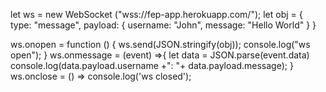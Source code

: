 let ws = new WebSocket ("wss://fep-app.herokuapp.com/");
let obj = {
    type: "message",
    payload: {
        username: "John",
        message: "Hello World"
    }
}

ws.onopen = function () {
	ws.send(JSON.stringify(obj));
	console.log("ws open");
}
ws.onmessage = (event) =>{
	let data = JSON.parse(event.data)
	console.log(data.payload.username +": "+ data.payload.message);
}
ws.onclose = () => console.log('ws closed');
